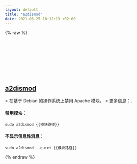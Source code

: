 ```yaml
---
layout: default
title: "a2dismod"
date: 2021-06-25 18:12:13 +02:00
---
```

{% raw %}
<h2 id="a2dismod">
  <a href="/zh/linux/a2dismod.html">a2dismod</a> <a href="#a2dismod"><svg class="icon">
    <use href="/assets/images/unicode_sprite.svg#link" />
  </svg></a>
</h2>
> 在基于 Debian 的操作系统上禁用 Apache 模块。
> 更多信息：<https://manpages.debian.org/latest/apache2/a2dismod.8.html>.

#### 禁用模块：
```shell
sudo a2dismod {{模块路径}}
```
#### 不显示信息性消息：
```shell
sudo a2dismod --quiet {{模块路径}}
```
{% endraw %}